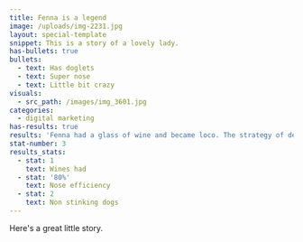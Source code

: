 ```yaml
---
title: Fenna is a legend
image: /uploads/img-2231.jpg
layout: special-template
snippet: This is a story of a lovely lady.
has-bullets: true
bullets:
  - text: Has doglets
  - text: Super nose
  - text: Little bit crazy
visuals:
  - src_path: /images/img_3601.jpg
categories:
  - digital marketing
has-results: true
results: 'Fenna had a glass of wine and became loco. The strategy of deep flow state ensured increased swimming, tan implementation and friend engagement. A surprising additional outcome was the benefit of healthful smoothies and vegetable-heavy lunched. Ut enim ad minim veniam, quis nostrud exercitation ullamco laboris nisi ut aliquip ex ea commodo consequat. Duis aute irure dolor in reprehenderit in voluptate velit esse cillum dolore eu fugiat nulla pariatur. Excepteur sint occaecat cupidatat non proident, sunt in culpa qui officia deserunt mollit anim id est laborum.'
stat-number: 3
results_stats:
  - stat: 1
    text: Wines had
  - stat: '80%'
    text: Nose efficiency
  - stat: 2
    text: Non stinking dogs
---
```



Here's a great little story.